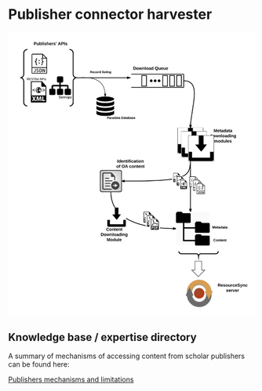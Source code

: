 # Publisher connector harvester

![publisher architecture diagram](interoperability-layer/Publisher%20harvesting%20architecture.png "Publishers' harvesting architecture")

## Knowledge base / expertise directory

A summary of mechanisms of accessing content from scholar publishers can be found here:

[Publishers mechanisms and limitations](https://github.com/openminted/omtd-publisher-connector-harvester/blob/master/interoperability-layer/interoperability-layer.adoc)
